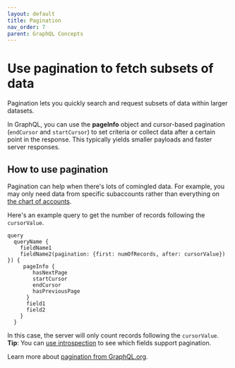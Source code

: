 ```yaml
---
layout: default
title: Pagination
nav_order: 7
parent: GraphQL Concepts
---
```


# Use pagination to fetch subsets of data

Pagination lets you quickly search and request subsets of data within larger datasets. 

In GraphQL, you can use the **pageInfo** object and cursor-based pagination (`endCursor` and `startCursor`) to set criteria or collect data after a certain point in the response. This typically yields smaller payloads and faster server responses.

## How to use pagination

Pagination can help when there's lots of comingled data. For example, you may only need data from specific subaccounts rather than everything on [the chart of accounts](https://developer.intuit.com/app/developer/qbo/docs/concepts).

Here's an example query to get the number of records following the `cursorValue`.

```
query 
  queryName {
    fieldName1
    fieldName2(pagination: {first: numOfRecords, after: cursorValue}) }) {
     pageInfo {
        hasNextPage
        startCursor
        endCursor
        hasPreviousPage
      }
      field1
      field2
    }
  }
```

In this case, the server will only count records following the `cursorValue`. **Tip**: You can [use introspection](../../graphql-concepts/introspection/) to see which fields support pagination.

Learn more about [pagination from GraphQL.org](https://graphql.org/learn/pagination/).